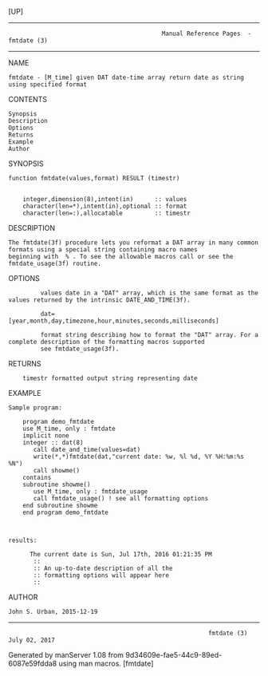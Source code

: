[UP]

-----------------------------------------------------------------------------------------------------------------------------------
                                               Manual Reference Pages  - fmtdate (3)
-----------------------------------------------------------------------------------------------------------------------------------
                                                                 
NAME

    fmtdate - [M_time] given DAT date-time array return date as string using specified format

CONTENTS

    Synopsis
    Description
    Options
    Returns
    Example
    Author

SYNOPSIS

    function fmtdate(values,format) RESULT (timestr)


        integer,dimension(8),intent(in)      :: values
        character(len=*),intent(in),optional :: format
        character(len=:),allocatable         :: timestr



DESCRIPTION

    The fmtdate(3f) procedure lets you reformat a DAT array in many common formats using a special string containing macro names
    beginning with  % . To see the allowable macros call or see the fmtdate_usage(3f) routine.

OPTIONS

             values date in a "DAT" array, which is the same format as the values returned by the intrinsic DATE_AND_TIME(3f).

             dat=[year,month,day,timezone,hour,minutes,seconds,milliseconds]

             format string describing how to format the "DAT" array. For a complete description of the formatting macros supported
             see fmtdate_usage(3f).

RETURNS

        timestr formatted output string representing date

EXAMPLE

    Sample program:

        program demo_fmtdate
        use M_time, only : fmtdate
        implicit none
        integer :: dat(8)
           call date_and_time(values=dat)
           write(*,*)fmtdate(dat,"current date: %w, %l %d, %Y %H:%m:%s %N")
           call showme()
        contains
        subroutine showme()
           use M_time, only : fmtdate_usage
           call fmtdate_usage() ! see all formatting options
        end subroutine showme
        end program demo_fmtdate



    results:

          The current date is Sun, Jul 17th, 2016 01:21:35 PM
           ::
           :: An up-to-date description of all the
           :: formatting options will appear here
           ::



AUTHOR

    John S. Urban, 2015-12-19

-----------------------------------------------------------------------------------------------------------------------------------

                                                            fmtdate (3)                                               July 02, 2017

Generated by manServer 1.08 from 9d34609e-fae5-44c9-89ed-6087e59fdda8 using man macros.
                                                             [fmtdate]
